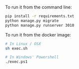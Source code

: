 To run it from the command line:

```bash
pip install -r requirements.txt
python manage.py migrate 
python manage.py runserver 3010
```

To run it from the docker image:

```bash
# In Linux / OSX
sh exec.sh

# In Windows' Powershell
./exec.ps1
```